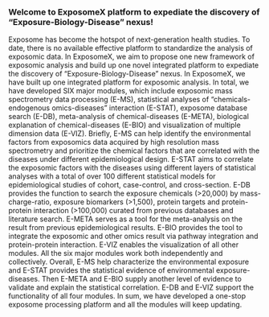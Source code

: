 ### Welcome to ExposomeX platform to expediate the discovery of “Exposure-Biology-Disease” nexus!

Exposome has become the hotspot of next-generation health studies. To date, there is no available effective platform to standardize the analysis of exposomic data. In ExposomeX, we aim to propose one new framework of exposomic analysis and build up one novel integrated platform to expediate the discovery of “Exposure-Biology-Disease” nexus. In ExposomeX, we have built up one integrated platform for exposomic analysis. In total, we have developed SIX major modules, which include exposomic mass spectrometry data processing (E-MS), statistical analyses of “chemicals-endogenous omics-diseases” interaction (E-STAT), exposome database search (E-DB), meta-analysis of chemical-diseases (E-META), biological explanation of chemical-diseases (E-BIO) and visualization of multiple dimension data (E-VIZ).
        Briefly, E-MS can help identify the environmental factors from exposomics data acquired by high resolution mass spectrometry and prioritize the chemical factors that are correlated with the diseases under different epidemiological design. E-STAT aims to correlate the exposomic factors with the diseases using different layers of statistical analyses with a total of over 100 different statistical models for epidemiological studies of cohort, case-control, and cross-section. E-DB provides the function to search the exposure chemicals (>20,000) by mass-charge-ratio, exposure biomarkers (>1,500), protein targets and protein-protein interaction (>100,000) curated from previous databases and literature search. E-META serves as a tool for the meta-analysis on the result from previous epidemiological results. E-BIO provides the tool to integrate the exposomic and other omics result via pathway integration and protein-protein interaction. E-VIZ enables the visualization of all other modules. All the six major modules work both independently and collectively. Overall, E-MS help characterize the environmental exposure and E-STAT provides the statistical evidence of environmental exposure-diseases. Then E-META and E-BIO supply another level of evidence to validate and explain the statistical correlation. E-DB and E-VIZ support the functionality of all four modules. In sum, we have developed a one-stop exposome processing platform and all the modules will keep updating.
